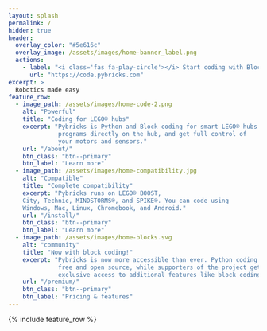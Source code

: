 ```yaml
---
layout: splash
permalink: /
hidden: true
header:
  overlay_color: "#5e616c"
  overlay_image: /assets/images/home-banner_label.png
  actions:
    - label: "<i class='fas fa-play-circle'></i> Start coding with Blocks & Python!"
      url: "https://code.pybricks.com"
excerpt: >
  Robotics made easy
feature_row:
  - image_path: /assets/images/home-code-2.png
    alt: "Powerful"
    title: "Coding for LEGO® hubs"
    excerpt: "Pybricks is Python and Block coding for smart LEGO® hubs. Run
              programs directly on the hub, and get full control of
              your motors and sensors."
    url: "/about/"
    btn_class: "btn--primary"
    btn_label: "Learn more"
  - image_path: /assets/images/home-compatibility.jpg
    alt: "Compatible"
    title: "Complete compatibility"
    excerpt: "Pybricks runs on LEGO® BOOST,
    City, Technic, MINDSTORMS®, and SPIKE®. You can code using
    Windows, Mac, Linux, Chromebook, and Android."
    url: "/install/"
    btn_class: "btn--primary"
    btn_label: "Learn more"
  - image_path: /assets/images/home-blocks.svg
    alt: "community"
    title: "Now with block coding!"
    excerpt: "Pybricks is now more accessible than ever. Python coding is
              free and open source, while supporters of the project get
              exclusive access to additional features like block coding."
    url: "/premium/"
    btn_class: "btn--primary"
    btn_label: "Pricing & features"      
---
```


{% include feature_row %}
